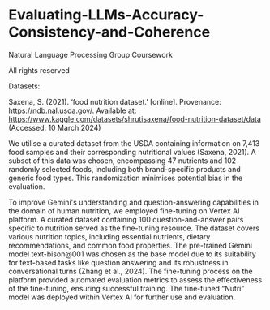 # Evaluating-LLMs-Accuracy-Consistency-and-Coherence

Natural Language Processing Group Coursework

All rights reserved


Datasets:


Saxena, S. (2021). ‘food nutrition dataset.’ [online]. Provenance: https://ndb.nal.usda.gov/. Available at: https://www.kaggle.com/datasets/shrutisaxena/food-nutrition-dataset/data (Accessed: 10 March 2024)



We utilise a curated dataset from the USDA containing information on 7,413 food samples and their corresponding nutritional values (Saxena, 2021). A subset of this data was chosen, encompassing 47 nutrients and 102 randomly selected foods, including both brand-specific products and generic food types. This randomization minimises potential bias in the evaluation.



To improve Gemini's understanding and question-answering capabilities in the domain of human nutrition, we employed fine-tuning on Vertex AI platform. A curated dataset containing 100 question-and-answer pairs specific to nutrition served as the fine-tuning resource. The dataset covers various nutrition topics, including essential nutrients, dietary recommendations, and common food properties. The pre-trained Gemini model text-bison@001 was chosen as the base model due to its suitability for text-based tasks like question answering and its robustness in conversational turns (Zhang et al., 2024). The fine-tuning process on the platform provided automated evaluation metrics to assess the effectiveness of the fine-tuning, ensuring successful training. The fine-tuned “Nutri” model was deployed within Vertex AI for further use and evaluation.
